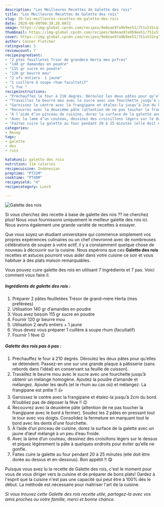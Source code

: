 ```yaml
---
description: "Les Meilleures Recettes de Galette des rois"
title: "Les Meilleures Recettes de Galette des rois"
slug: 29-les-meilleures-recettes-de-galette-des-rois
date: 2020-08-08T00:38:20.007Z
image: https://img-global.cpcdn.com/recipes/9e8eae97a9b9ee51/751x532cq70/galette-des-rois-photo-principale-de-la-recette.jpg
thumbnail: https://img-global.cpcdn.com/recipes/9e8eae97a9b9ee51/751x532cq70/galette-des-rois-photo-principale-de-la-recette.jpg
cover: https://img-global.cpcdn.com/recipes/9e8eae97a9b9ee51/751x532cq70/galette-des-rois-photo-principale-de-la-recette.jpg
author: Connor Fletcher
ratingvalue: 3
reviewcount: 7
recipeingredient:
- "2 ptes feuilletes Trsor de grandmre Herta mes prfres"
- "140 gr damandes en poudre"
- "115 gr sucre en poudre"
- "120 gr beurre mou"
- "2 ufs entiers  1 jaune"
- "1 cuillère à soupe rhum facultatif"
- "1 fve "
recipeinstructions:
- "Préchauffez le four à 210 degrés. Déroulez les deux pâtes pour qu’elles se détendent. Passez-en une sur une grande plaque à pâtisserie (sans rebords dans l’idéal) en conservant sa feuille de cuisson)."
- "Travaillez le beurre mou avec le sucre avec une fourchette jusqu’à obtenir un mélange homogène. Ajoutez la poudre d’amande et mélangez. Ajouter les œufs (et le rhum au cas où) et mélangez. La frangipane est prête !! 👍"
- "Garnissez le centre avec la frangipane et étalez-la jusqu’à 2cm du bord. N’oubliez pas de déposer la fève !! 😉"
- "Recouvrez avec la deuxième pâte (attention de ne pas toucher la frangipane avec le bord à fermer). Soudez les 2 pâtes en pressant tout le tour avec vos doigts. Consolidez la fermeture en marquant tout le bord avec les dents d’une fourchette."
- "À l’aide d’un pinceau de cuisine, dorez la surface de la galette avec un jaune d’œuf mélangé à un peu d’eau froide."
- "Avec la lame d’un couteau, dessinez des croisillons légers sur le dessus et piquez légèrement la pâte à quelques endroits pour éviter qu’elle ne gonfle."
- "Faites cuire la galette au four pendant 20 à 25 minutes (elle doit être dorée au dessus et en-dessous). Bon appétit !! 😋"
categories:
- Resep
tags:
- galette
- des
- rois

katakunci: galette des rois 
nutrition: 114 calories
recipecuisine: Indonesian
preptime: "PT32M"
cooktime: "PT40M"
recipeyield: "4"
recipecategory: Lunch

---
```



![Galette des rois](https://img-global.cpcdn.com/recipes/9e8eae97a9b9ee51/751x532cq70/galette-des-rois-photo-principale-de-la-recette.jpg)

Si vous cherchez des recette à base de galette des rois ?? ne cherchez plus! Nous vous fournissons uniquement le meilleur galette des rois ici. Nous avons également une grande variété de recettes à essayer.

Que vous soyez un étudiant universitaire qui commence simplement vos propres expériences culinaires ou un chef chevronné avec de nombreuses célébrations de souper à votre actif, il y a constamment quelque chose de nouveau à découvrir sur la cuisine. Nous espérons que ces <strong> Galette des rois </strong> recettes et astuces pourront vous aider dans votre cuisine ce soir et vous habituer à des plats maison remarquables.

<!--inarticleads1-->

Vous pouvez cuire galette des rois en utilisant 7 Ingrédients et 7 pas. Voici comment vous faire il.

##### Ingrédients de galette des rois :

1. Préparer 2 pâtes feuilletées Trésor de grand-mère Herta (mes préférées)
1. Utilisation 140 gr d’amandes en poudre
1. Vous avez besoin 115 gr sucre en poudre
1. Fournir 120 gr beurre mou
1. Utilisation 2 œufs entiers + 1 jaune
1. Vous devez vous préparer 1 cuillère à soupe rhum (facultatif)
1. Fournir 1 fève 😉




<!--inarticleads2-->

##### Galette des rois pas à pas :

1. Préchauffez le four à 210 degrés. Déroulez les deux pâtes pour qu’elles se détendent. Passez-en une sur une grande plaque à pâtisserie (sans rebords dans l’idéal) en conservant sa feuille de cuisson).
1. Travaillez le beurre mou avec le sucre avec une fourchette jusqu’à obtenir un mélange homogène. Ajoutez la poudre d’amande et mélangez. Ajouter les œufs (et le rhum au cas où) et mélangez. La frangipane est prête !! 👍
1. Garnissez le centre avec la frangipane et étalez-la jusqu’à 2cm du bord. N’oubliez pas de déposer la fève !! 😉
1. Recouvrez avec la deuxième pâte (attention de ne pas toucher la frangipane avec le bord à fermer). Soudez les 2 pâtes en pressant tout le tour avec vos doigts. Consolidez la fermeture en marquant tout le bord avec les dents d’une fourchette.
1. À l’aide d’un pinceau de cuisine, dorez la surface de la galette avec un jaune d’œuf mélangé à un peu d’eau froide.
1. Avec la lame d’un couteau, dessinez des croisillons légers sur le dessus et piquez légèrement la pâte à quelques endroits pour éviter qu’elle ne gonfle.
1. Faites cuire la galette au four pendant 20 à 25 minutes (elle doit être dorée au dessus et en-dessous). Bon appétit !! 😋




<!--inarticleads1-->

<p>
Puisque vous avez lu la recette de Galette des rois, c'est le moment pour vous de vous diriger vers la cuisine et de préparer de bons plats! Gardez à l'esprit que la cuisine n'est pas une capacité qui peut être à 100% dès le début. La méthode est nécessaire pour maîtriser l'art de la cuisine.
</p>

<p>
<i>Si vous trouvez cette Galette des rois recette utile, partagez-la avec vos amis proches ou votre famille, merci et bonne chance.</i>
</p>
